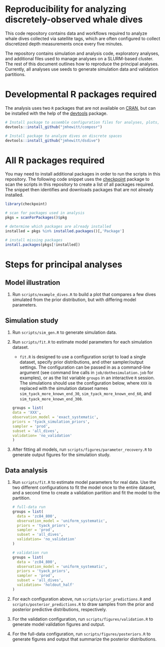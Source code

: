 # Reproducibility for analyzing discretely-observed whale dives

This code repository contains data and workflows required to analyze whale dives
collected via satellite tags, which are often configured to collect
discretized depth measurements once every five minutes.

The repository contains simulation and analysis code, exploratory analyses, and
additional files used to manage analyses on a SLURM-based cluster.  The rest of
this document outlines how to reproduce the principal analyses.  Currently,
all analyses use seeds to generate simulation data and validation partitions.


# Developmental R packages required

The analysis uses two `R` packages that are not available on
[CRAN](https://cran.r-project.org), but can be installed with the help of the
[devtools](https://cran.r-project.org/web/packages/devtools/index.html) package.

```r
# Install package to assemble configuration files for analyses, plots, etc.
devtools::install_github("jmhewitt/composr")

# Install package to analyze dives on discrete spaces
devtools::install_github("jmhewitt/dsdive")
```


# All R packages required

You may need to install additional packages in order to run the scripts in this
repository.  The following code snippet uses the
[checkpoint](https://cran.r-project.org/web/packages/checkpoint/index.html)
package to scan the scripts in this repository to create a list of all
packages required.  The snippet then identifies and downloads packages that are
not already installed.

```r
library(checkpoint)

# scan for packages used in analysis
pkgs = scanForPackages()$pkg

# determine which packages are already installed
installed = pkgs %in% installed.packages()[,'Package']

# install missing packages
install.packages(pkgs[!installed])
```


# Steps for principal analyses

## Model illustration

  1. Run `scripts/example_dives.R` to build a plot that compares a few
     dives simulated from the prior distribution, but with differing model
     parameters.

## Simulation study

  1. Run `scripts/sim_gen.R` to generate simulation data.

  2. Run `scripts/fit.R` to estimate model parameters for each simulation
     dataset.
     - `fit.R` is designed to use a configuration script to load a single
       dataset, specify prior distributions, and other sampler/output
       settings.  The configuration can be passed in as a command-line
       argument (see command line calls in `job/dothesimulation.job` for
       examples), or as the list variable `groups` in an interactive `R`
       session.  The simulations should use the configuration below, where
       `XXX` is replaced with the simulation dataset names
       `sim_tyack_more_known_end_30`, `sim_tyack_more_known_end_60`, and
       `sim_tyack_more_known_end_300`.

     ```r
     groups = list(
     data = 'XXX',
     observation_model = 'exact_systematic',
     priors = 'tyack_simulation_priors',
     sampler = 'prod',
     subset = 'all_dives',
     validation= 'no_validation'
     )
     ```

  3. After fitting all models, run `scripts/figures/parameter_recovery.R` to
     generate output figures for the simulation study.


## Data analysis

  1. Run `scripts/fit.R` to estimate model parameters for real data.  Use the
     two different configurations to fit the model once to the entire dataset,
     and a second time to create a validation partition and fit the model to
     the partition.

     ```r
     # full-data run
     groups = list(
       data = 'zc84_800',
       observation_model = 'uniform_systematic',
       priors = 'tyack_priors',
       sampler = 'prod',
       subset = 'all_dives',
       validation= 'no_validation'
     )
     ```

     ```r
     # validation run
     groups = list(
       data = 'zc84_800',
       observation_model = 'uniform_systematic',
       priors = 'tyack_priors',
       sampler = 'prod',
       subset = 'all_dives',
       validation= 'holdout_half'
     )
     ```

  2. For each configuration above, run `scripts/prior_predictions.R` and
     `scripts/posterior_predictions.R` to draw samples from the prior and
     posterior predictive distributions, respectively.

  3. For the validation configuration, run `scripts/figures/validation.R` to
     generate model validation figures and output.

  4. For the full-data configuration, run `scripts/figures/posteriors.R` to
     generate figures and output that summarize the posterior distributions.
